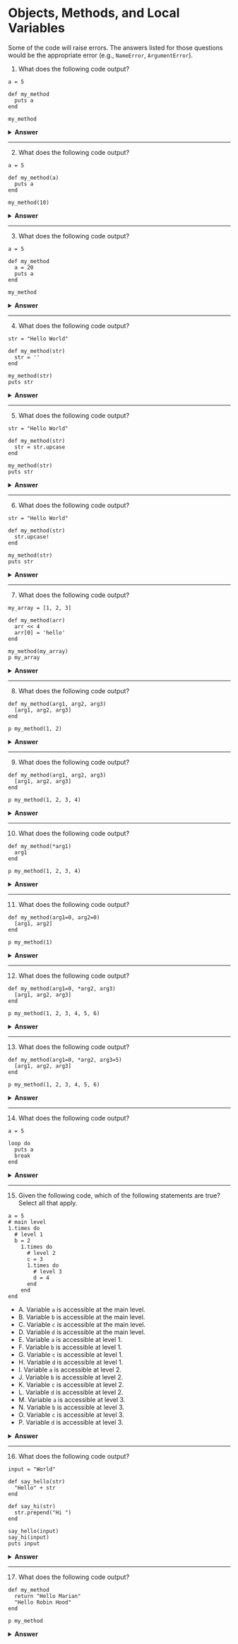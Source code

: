 # Objects, Methods, and Local Variables 
Some of the code will raise errors. The answers listed for those questions would be the appropriate error (e.g., `NameError`, `ArgumentError`).

1. What does the following code output?
```
a = 5

def my_method
  puts a
end

my_method
```

<details><summary><b>Answer</b></summary>
<p>

`NameError (undefined local variable or method a for main:Object)`

</p>
</details>

---

2. What does the following code output?
```
a = 5

def my_method(a)
  puts a
end

my_method(10)
```

<details><summary><b>Answer</b></summary>
<p>

`10`

</p>
</details>

---

3. What does the following code output?
```
a = 5

def my_method
  a = 20
  puts a
end

my_method
```

<details><summary><b>Answer</b></summary>
<p>

`20`

</p>
</details>

---

4. What does the following code output?
```
str = "Hello World" 

def my_method(str)
  str = ''
end

my_method(str)
puts str
```

<details><summary><b>Answer</b></summary>
<p>

`"Hello World"`

</p>
</details>

---

5. What does the following code output?
```
str = "Hello World" 

def my_method(str)
  str = str.upcase
end

my_method(str)
puts str
```

<details><summary><b>Answer</b></summary>
<p>

`"Hello World"`

</p>
</details>

---

6. What does the following code output?
```
str = "Hello World" 

def my_method(str)
  str.upcase!
end

my_method(str)
puts str
```

<details><summary><b>Answer</b></summary>
<p>

`"HELLO WORLD"`

</p>
</details>

---

7. What does the following code output?
```
my_array = [1, 2, 3]

def my_method(arr)
  arr << 4
  arr[0] = 'hello'
end

my_method(my_array)
p my_array 
```

<details><summary><b>Answer</b></summary>
<p>

`["hello", 2, 3, 4]`

</p>
</details>

---

8. What does the following code output?
```
def my_method(arg1, arg2, arg3)
  [arg1, arg2, arg3]
end

p my_method(1, 2)
```

<details><summary><b>Answer</b></summary>
<p>

`ArgumentError (wrong number of arguments (given 2, expected 3))`

</p>
</details>

---

9. What does the following code output?
```
def my_method(arg1, arg2, arg3)
  [arg1, arg2, arg3]
end

p my_method(1, 2, 3, 4)
```

<details><summary><b>Answer</b></summary>
<p>

`ArgumentError (wrong number of arguments (given 4, expected 3))`

</p>
</details>

---

10. What does the following code output?
```
def my_method(*arg1)
  arg1
end

p my_method(1, 2, 3, 4)
```

<details><summary><b>Answer</b></summary>
<p>

`[1, 2, 3, 4]`

</p>
</details>

---

11. What does the following code output?
```
def my_method(arg1=0, arg2=0)
  [arg1, arg2] 
end

p my_method(1)
```

<details><summary><b>Answer</b></summary>
<p>

`[1, 0]`

</p>
</details>

---

12.  What does the following code output?
```
def my_method(arg1=0, *arg2, arg3)
  [arg1, arg2, arg3]
end

p my_method(1, 2, 3, 4, 5, 6)
```

<details><summary><b>Answer</b></summary>
<p>

`[1, [2, 3, 4, 5], 6]`

</p>
</details>

---

13.  What does the following code output?
```
def my_method(arg1=0, *arg2, arg3=5)
  [arg1, arg2, arg3]
end

p my_method(1, 2, 3, 4, 5, 6)
```

<details><summary><b>Answer</b></summary>
<p>

`SyntaxError` when you try to define the method

</p>
</details>

---

14.  What does the following code output?
```
a = 5

loop do
  puts a
  break
end
```

<details><summary><b>Answer</b></summary>
<p>

`5`

</p>
</details>

---

15. Given the following code, which of the following statements are true? Select all that apply. 
```
a = 5
# main level 
1.times do
  # level 1
  b = 2
    1.times do
      # level 2
      c = 3
      1.times do
        # level 3
        d = 4
      end
    end
end
```
- A. Variable `a` is accessible at the main level.
- B. Variable `b` is accessible at the main level.
- C. Variable `c` is accessible at the main level.
- D. Variable `d` is accessible at the main level.
- E. Variable `a` is accessible at level 1.
- F. Variable `b` is accessible at level 1.
- G. Variable `c` is accessible at level 1.
- H. Variable `d` is accessible at level 1.
- I. Variable `a` is accessible at level 2.
- J. Variable `b` is accessible at level 2.
- K. Variable `c` is accessible at level 2.
- L. Variable `d` is accessible at level 2.
- M. Variable `a` is accessible at level 3.
- N. Variable `b` is accessible at level 3.
- O. Variable `c` is accessible at level 3.
- P. Variable `d` is accessible at level 3.

<details><summary><b>Answer</b></summary>
<p>

A, E, F, I, J, K, M, N, O, P

</p>
</details>

---

16. What does the following code output?
```
input = "World"

def say_hello(str)
  "Hello" + str
end

def say_hi(str)
  str.prepend("Hi ")
end

say_hello(input)
say_hi(input)
puts input
```

<details><summary><b>Answer</b></summary>
<p>

`"Hi World"`

</p>
</details>

---

17. What does the following code output?
```
def my_method
  return "Hello Marian"
  "Hello Robin Hood"
end

p my_method
```

<details><summary><b>Answer</b></summary>
<p>

`"Hello Marian"`

</p>
</details>
